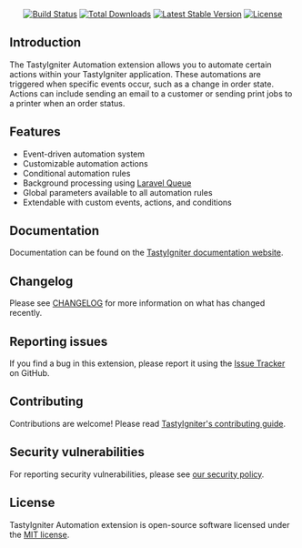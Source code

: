 <p align="center">
    <a href="https://github.com/tastyigniter/ti-ext-automation/actions"><img src="https://github.com/tastyigniter/ti-ext-automation/actions/workflows/pipeline.yml/badge.svg" alt="Build Status"></a>
    <a href="https://packagist.org/packages/tastyigniter/ti-ext-automation"><img src="https://img.shields.io/packagist/dt/tastyigniter/ti-ext-automation" alt="Total Downloads"></a>
    <a href="https://packagist.org/packages/tastyigniter/ti-ext-automation"><img src="https://img.shields.io/packagist/v/tastyigniter/ti-ext-automation" alt="Latest Stable Version"></a>
    <a href="https://packagist.org/packages/tastyigniter/ti-ext-automation"><img src="https://img.shields.io/packagist/l/tastyigniter/ti-ext-automation" alt="License"></a>
</p>

## Introduction

The TastyIgniter Automation extension allows you to automate certain actions within your TastyIgniter application. These automations are triggered when specific events occur, such as a change in order state. Actions can include sending an email to a customer or sending print jobs to a printer when an order status.

## Features

- Event-driven automation system
- Customizable automation actions
- Conditional automation rules
- Background processing using [Laravel Queue](https://laravel.com/docs/queues)
- Global parameters available to all automation rules
- Extendable with custom events, actions, and conditions

## Documentation

Documentation can be found on the [TastyIgniter documentation website](https://tastyigniter.com/docs/extensions/automation).

## Changelog

Please see [CHANGELOG](https://github.com/tastyigniter/ti-ext-automation/blob/master/CHANGELOG.md) for more information on what has changed recently.

## Reporting issues

If you find a bug in this extension, please report it using the [Issue Tracker](https://github.com/tastyigniter/ti-ext-automation/issues) on GitHub.

## Contributing

Contributions are welcome! Please read [TastyIgniter's contributing guide](https://tastyigniter.com/docs/resources/contribution-guide).

## Security vulnerabilities

For reporting security vulnerabilities, please see [our security policy](https://github.com/tastyigniter/ti-ext-automation/security/policy).

## License

TastyIgniter Automation extension is open-source software licensed under the [MIT license](https://github.com/tastyigniter/ti-ext-automation/blob/master/LICENSE.md).

